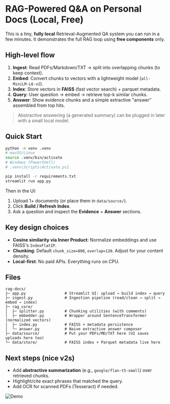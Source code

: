 # RAG-Powered Q&A on Personal Docs (Local, Free)

This is a tiny, **fully local** Retrieval-Augmented QA system you can run in a few minutes.
It demonstrates the full RAG loop using **free components** only.

## High-level flow

1. **Ingest**: Read PDFs/Markdown/TXT → split into overlapping chunks (to keep context).
2. **Embed**: Convert chunks to vectors with a lightweight model (`all-MiniLM-L6-v2`).
3. **Index**: Store vectors in **FAISS** (fast vector search) + parquet metadata.
4. **Query**: User question → embed → retrieve top-k similar chunks.
5. **Answer**: Show evidence chunks and a simple extractive "answer" assembled from top hits.

> Abstractive answering (a generated summary) can be plugged in later with a small local model.

## Quick Start

```bash
python -m venv .venv
# macOS/Linux
source .venv/bin/activate
# Windows (PowerShell)
# .venv\Scripts\Activate.ps1

pip install -r requirements.txt
streamlit run app.py
```

Then in the UI:

1. Upload 1+ documents (or place them in `data/source/`).
2. Click **Build / Refresh Index**.
3. Ask a question and inspect the **Evidence** + **Answer** sections.

## Key design choices

- **Cosine similarity via Inner Product**: Normalize embeddings and use FAISS's `IndexFlatIP`.
- **Chunking**: Default `chunk_size=800`, `overlap=120`. Adjust for your content density.
- **Local-first**: No paid APIs. Everything runs on CPU.

## Files

```
rag-docs/
├─ app.py                 # Streamlit UI: upload → build index → query
├─ ingest.py              # Ingestion pipeline (read/clean → split → embed → index)
├─ rag_core/
│  ├─ splitter.py         # Chunking utilities (with comments)
│  ├─ embedder.py         # Wrapper around SentenceTransformer (normalized vectors)
│  ├─ index.py            # FAISS + metadata persistence
│  └─ answer.py           # Naive extractive answer composer
├─ data/source/           # Put your PDFs/MD/TXT here (UI saves uploads here too)
└─ data/store/            # FAISS index + Parquet metadata live here
```

## Next steps (nice v2s)

- Add **abstractive summarization** (e.g., `google/flan-t5-small`) over retrieved chunks.
- Highlight/cite exact phrases that matched the query.
- Add OCR for scanned PDFs (Tesseract) if needed.

![Demo](assets/demo.gif)
